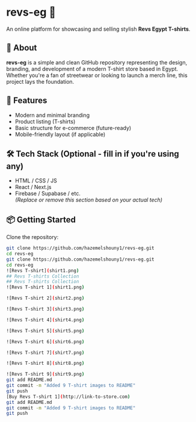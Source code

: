 # revs-eg 👕

An online platform for showcasing and selling stylish **Revs Egypt T-shirts**.

## 🧵 About

**revs-eg** is a simple and clean GitHub repository representing the design, branding, and development of a modern T-shirt store based in Egypt. Whether you're a fan of streetwear or looking to launch a merch line, this project lays the foundation.

## 🚀 Features

- Modern and minimal branding
- Product listing (T-shirts)
- Basic structure for e-commerce (future-ready)
- Mobile-friendly layout (if applicable)

## 🛠️ Tech Stack (Optional - fill in if you're using any)

- HTML / CSS / JS  
- React / Next.js  
- Firebase / Supabase / etc.  
*(Replace or remove this section based on your actual tech)*

## 📦 Getting Started

Clone the repository:

```bash
git clone https://github.com/hazemelshouny1/revs-eg.git
cd revs-eg
git clone https://github.com/hazemelshouny1/revs-eg.git
cd revs-eg
![Revs T-shirt](shirt1.png)
## Revs T-shirts Collection
## Revs T-shirts Collection
![Revs T-shirt 1](shirt1.png)

![Revs T-shirt 2](shirt2.png)

![Revs T-shirt 3](shirt3.png)

![Revs T-shirt 4](shirt4.png)

![Revs T-shirt 5](shirt5.png)

![Revs T-shirt 6](shirt6.png)

![Revs T-shirt 7](shirt7.png)

![Revs T-shirt 8](shirt8.png)

![Revs T-shirt 9](shirt9.png)
git add README.md
git commit -m "Added 9 T-shirt images to README"
git push
[Buy Revs T-shirt 1](http://link-to-store.com)
git add README.md
git commit -m "Added 9 T-shirt images to README"
git push
